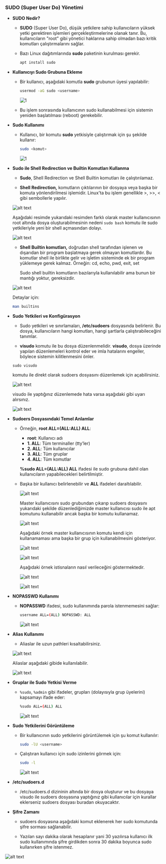 ### SUDO (Super User Do) Yönetimi

- **SUDO Nedir?**
  - **SUDO** (Super User Do), düşük yetkilere sahip kullanıcıların yüksek yetki gerektiren işlemleri gerçekleştirmelerine olanak tanır. Bu, kullanıcıların "root" gibi yönetici haklarına sahip olmadan bazı kritik komutları çalıştırmalarını sağlar.


  - Bazı Linux dağıtımlarında **sudo** paketinin kurulması gerekir. 
    ```bash
    apt install sudo
    ```

- **Kullanıcıyı Sudo Grubuna Ekleme**
  - Bir kullanıcı, aşağıdaki komutla **sudo** grubunun üyesi yapılabilir:
    ```bash
    usermod -aG sudo <username>
    ```
     ![1](Resimler/sudoya.png)

  - Bu işlem sonrasında kullanıcının sudo kullanabilmesi için sistemin yeniden başlatılması (reboot) gerekebilir.

- **Sudo Kullanımı**
  - Kullanıcı, bir komutu **sudo** yetkisiyle çalıştırmak için şu şekilde kullanır:
    ```bash
    sudo <komut>
    ```

      ![1](Resimler/sudok.png)

- **Sudo ile Shell Redirection ve Builtin Komutları Kullanma**
  - **Sudo**, Shell Redirection ve Shell Builtin komutları ile çalıştırılamaz. 

  - **Shell Redirection,** komutların çıktılarının bir dosyaya veya başka bir komuta yönlendirilmesi işlemidir. Linux'ta bu işlem genellikle >, >>, < gibi sembollerle yapılır.

  ![alt text](Resimler/redi.png)

    Aşağıdaki resimde yukarıdaki resimden farklı olarak master kullanıcısının root altında dosya oluşturabilmesinin nedeni `sudo bash` komutu ile sudo yetkileriyle yeni bir shell açmasından dolayı.

  ![alt text](Resimler/redi_2.png)

  - **Shell Builtin komutları,** doğrudan shell tarafından işlenen ve dışarıdan bir program başlatmaya gerek olmayan komutlardır. Bu komutlar shell ile birlikte gelir ve işletim sisteminde ek bir program yüklemeye gerek kalmaz. Örneğin: cd, echo, pwd, exit, set
  
    Sudo shell builtin komutların bazılarıyla kullanılabilir ama bunun bir mantığı yoktur, gereksizdir.

  ![alt text](Resimler/shell.png)
  
  Detaylar için:
    ```bash
    man builtins
    ```

- **Sudo Yetkileri ve Konfigürasyon**
  - Sudo yetkileri ve sınırlamaları, **/etc/sudoers** dosyasında belirlenir. Bu dosya, kullanıcıların hangi komutları, hangi şartlarla çalıştırabileceğini tanımlar.

  - **visudo** komutu ile bu dosya düzenlenmelidir. **visudo**, dosya üzerinde yapılan düzenlemeleri kontrol eder ve imla hatalarını engeller, böylece sistemin kilitlenmesini önler.

  ```
  sudo visudo 
  ```
    komutu ile direkt olarak sudoers dosyasını düzenlemek için açabilirsiniz.

    ![alt text](Resimler/visudo.png)

    visudo ile yaptığınız düzenlemede hata varsa aşağıdaki gibi uyarı alırsınız.

     ![alt text](Resimler/visudohata.png)

- **Sudoers Dosyasındaki Temel Anlamlar**
  - Örneğin, **root ALL=(ALL:ALL) ALL**:
    - **root**: Kullanıcı adı
    - **1. ALL**: Tüm terminaller (tty’ler)
    - **2. ALL**: Tüm kullanıcılar 
    - **3. ALL**: Tüm gruplar
    - **4. ALL**: Tüm komutlar

    **%sudo ALL=(ALL:ALL) ALL** ifadesi ile sudo grubuna dahil olan kullanıcıların yapabilecekleri belirtilmiştir.

  - Başka bir kullanıcı belirlenebilir ve **ALL** ifadeleri daraltılabilir.

    ![alt text](Resimler/sudo1.png)

    Master kullanıcısını sudo grubundan çıkarıp sudoers dosyasını yukarıdaki şekilde düzenlediğimizde master kullanıcısı sudo ile apt komutunu kullanabilir ancak başka bir komutu kullanamaz.

     ![alt text](Resimler/sudo2.png)

    Aşağıdaki örnek master kullanıcısının komutu kendi için kullanamaması ama başka bir grup için kullanabilmesini gösteriyor.

     ![alt text](Resimler/sudo3.png)

     ![alt text](Resimler/sudo4.png)

     Aşağıdaki örnek istisnaların nasıl verileceğini göstermektedir.

     ![alt text](Resimler/sudo9.png)

     ![alt text](Resimler/sudo8.png)

     


- **NOPASSWD Kullanımı**
  - **NOPASSWD** ifadesi, sudo kullanımında parola istenmemesini sağlar:
    ```bash
    username ALL=(ALL) NOPASSWD: ALL
    ```
    ![alt text](Resimler/sudo5.png)

- **Alias Kullanımı**
  - Aliaslar ile uzun pathleri kısaltabilirsiniz.

   ![alt text](Resimler/sudo7.png)

   Aliaslar aşağıdaki gibide kullanılabilir.

   ![alt text](Resimler/sudo10.png)


- **Gruplar ile Sudo Yetkisi Verme**
  - `%sudo`, `%admin` gibi ifadeler, grupları (dolayısıyla grup üyelerini) kapsamayı ifade eder:
    ```bash
    %sudo ALL=(ALL) ALL
    ```
    ![alt text](Resimler/sudo6.png)

- **Sudo Yetkilerini Görüntüleme**
  - Bir kullanıcının sudo yetkilerini görüntülemek için şu komut kullanılır:
    ```bash
    sudo -lU <username>
    ```
  - Çalıştıran kullanıcı için sudo izinlerini görmek için:
    ```bash
    sudo -l
    ```
     ![alt text](Resimler/sudo-l.png)


- **/etc/sudoers.d**

  - /etc/sudoers.d dizininin altında bir dosya oluşturur ve bu dosyaya visudo ile sudoers dosyasına yaptığınız gibi kullanıcılar için kurallar eklerseniz sudoers dosyası buradan okuyacaktır.


- **Şifre Zamanı**
  - sudoers dosyasına aşağıdaki komut eklenerek her sudo komutunda şifre sorması sağlanabilir.

  - Yazılan sayı dakika olarak hesaplanır yani 30 yazılırsa kullanıcı ilk sudo kullanımında şifre girdikden sonra 30 dakika boyunca sudo kullanırken şifre istenmez.

 ![alt text](Resimler/sudo11.png)